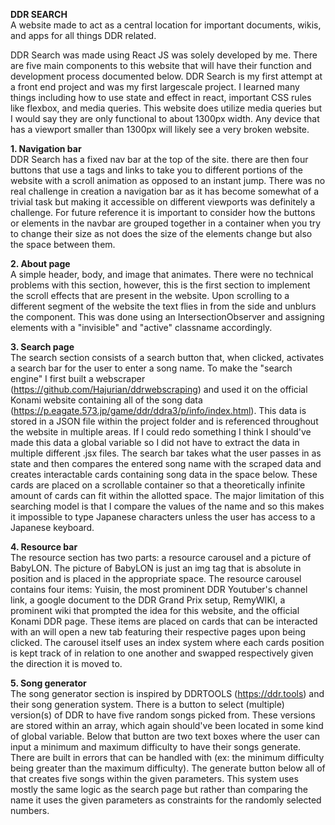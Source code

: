 **DDR SEARCH** <br>
A website made to act as a central location for important documents, wikis, and apps for all things DDR related.

DDR Search was made using React JS was solely developed by me. There are five main components to this website that will have their function and development process documented below. DDR Search is my first attempt at a front end project and was my first largescale project. I learned many things including how to use state and effect in react, important CSS rules like flexbox, and media queries. This website does utilize media queries but I would say they are only functional to about 1300px width. Any device that has a viewport smaller than 1300px will likely see a very broken website.

**1. Navigation bar** <br>
DDR Search has a fixed nav bar at the top of the site. there are then four buttons that use a tags and links to take you to different portions of the website with a scroll animation as opposed to an instant jump. There was no real challenge in creation a navigation bar as it has become somewhat of a trivial task but making it accessible on different viewports was definitely a challenge. For future reference it is important to consider how the buttons or elements in the navbar are grouped together in a container when you try to change their size as not does the size of the elements change but also the space between them.

**2. About page** <br>
A simple header, body, and image that animates. There were no technical problems with this section, however, this is the first section to implement the scroll effects that are present in the website. Upon scrolling to a different segment of the website the text flies in from the side and unblurs the component. This was done using an IntersectionObserver and assigning elements with a "invisible" and "active" classname accordingly.

**3. Search page** <br>
The search section consists of a search button that, when clicked, activates a search bar for the user to enter a song name. To make the "search engine" I first built a webscraper (https://github.com/Hajurian/ddrwebscraping) and used it on the official Konami website containing all of the song data (https://p.eagate.573.jp/game/ddr/ddra3/p/info/index.html). This data is stored in a JSON file within the project folder and is referenced throughout the website in multiple areas. If I could redo something I think I should've made this data a global variable so I did not have to extract the data in multiple different .jsx files. The search bar takes what the user passes in as state and then compares the entered song name with the scraped data and creates interactable cards containing song data in the space below. These cards are placed on a scrollable container so that a theoretically infinite amount of cards can fit within the allotted space. The major limitation of this searching model is that I compare the values of the name and so this makes it impossible to type Japanese characters unless the user has access to a Japanese keyboard.

**4. Resource bar** <br>
The resource section has two parts: a resource carousel and a picture of BabyLON. The picture of BabyLON is just an img tag that is absolute in position and is placed in the appropriate space. The resource carousel contains four items: Yuisin, the most prominent DDR Youtuber's channel link, a google document to the DDR Grand Prix setup, RemyWIKI, a prominent wiki that prompted the idea for this website, and the official Konami DDR page. These items are placed on cards that can be interacted with an will open a new tab featuring their respective pages upon being clicked. The carousel itself uses an index system where each cards position is kept track of in relation to one another and swapped respectively given the direction it is moved to.

**5. Song generator** <br>
The song generator section is inspired by DDRTOOLS (https://ddr.tools) and their song generation system. There is a button to select (multiple) version(s) of DDR to have five random songs picked from. These versions are stored within an array, which again should've been located in some kind of global variable. Below that button are two text boxes where the user can input a minimum and maximum difficulty to have their songs generate. There are built in errors that can be handled with (ex: the minimum difficulty being greater than the maximum difficulty). The generate button below all of that creates five songs within the given parameters. This system uses mostly the same logic as the search page but rather than comparing the name it uses the given parameters as constraints for the randomly selected numbers.


